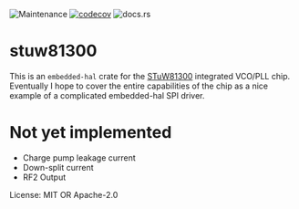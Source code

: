 ![Maintenance](https://img.shields.io/badge/maintenance-passivley--developed-brightgreen.svg)
[![codecov](https://codecov.io/gh/kiranshila/stuw81300/branch/main/graph/badge.svg?token=PDFYBODGMU)](https://codecov.io/gh/kiranshila/stuw81300)
![docs.rs](https://img.shields.io/docsrs/stuw81300)

# stuw81300

This is an `embedded-hal` crate for the [STuW81300](https://www.st.com/en/wireless-connectivity/stuw81300.html) integrated VCO/PLL chip.
Eventually I hope to cover the entire capabilities of the chip as a nice example of a complicated embedded-hal SPI driver.

# Not yet implemented

- Charge pump leakage current
- Down-split current
- RF2 Output

License: MIT OR Apache-2.0
